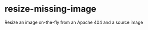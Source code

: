 resize-missing-image
====================

Resize an image on-the-fly from an Apache 404 and a source image
